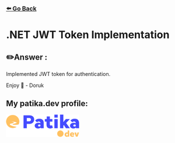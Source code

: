 ### [⬅️ Go Back](../../../README.md)

# .NET JWT Token Implementation

## ✏️Answer :

Implemented JWT token for authentication.

Enjoy 🚀 - Doruk

## My patika.dev profile:

<a href="https://app.patika.dev/kaolin"><img src="../../../assets/newPatikaLogo.svg" width=200/></a>
